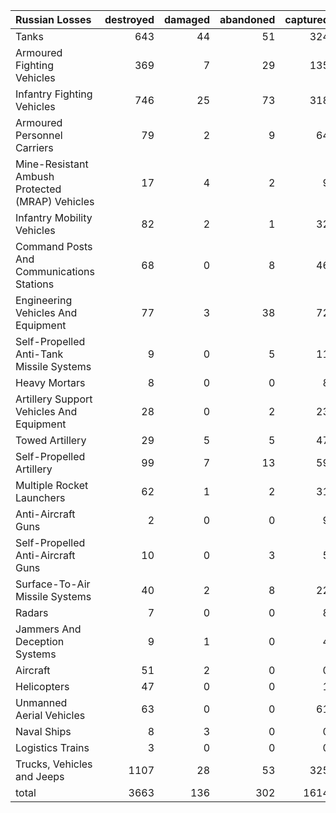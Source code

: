 | Russian Losses                                   |   destroyed |   damaged |   abandoned |   captured |   total |
|:-------------------------------------------------|------------:|----------:|------------:|-----------:|--------:|
| Tanks                                            |         643 |        44 |          51 |        324 |    1062 |
| Armoured Fighting Vehicles                       |         369 |         7 |          29 |        135 |     540 |
| Infantry Fighting Vehicles                       |         746 |        25 |          73 |        318 |    1162 |
| Armoured Personnel Carriers                      |          79 |         2 |           9 |         64 |     154 |
| Mine-Resistant Ambush Protected  (MRAP) Vehicles |          17 |         4 |           2 |          9 |      32 |
| Infantry Mobility Vehicles                       |          82 |         2 |           1 |         32 |     117 |
| Command Posts And Communications Stations        |          68 |         0 |           8 |         46 |     122 |
| Engineering Vehicles And Equipment               |          77 |         3 |          38 |         72 |     190 |
| Self-Propelled Anti-Tank Missile Systems         |           9 |         0 |           5 |         11 |      25 |
| Heavy Mortars                                    |           8 |         0 |           0 |          8 |      16 |
| Artillery Support Vehicles And Equipment         |          28 |         0 |           2 |         23 |      53 |
| Towed Artillery                                  |          29 |         5 |           5 |         47 |      86 |
| Self-Propelled Artillery                         |          99 |         7 |          13 |         59 |     178 |
| Multiple Rocket Launchers                        |          62 |         1 |           2 |         31 |      96 |
| Anti-Aircraft Guns                               |           2 |         0 |           0 |          9 |      11 |
| Self-Propelled Anti-Aircraft Guns                |          10 |         0 |           3 |          5 |      18 |
| Surface-To-Air Missile Systems                   |          40 |         2 |           8 |         22 |      72 |
| Radars                                           |           7 |         0 |           0 |          8 |      15 |
| Jammers And Deception Systems                    |           9 |         1 |           0 |          4 |      14 |
| Aircraft                                         |          51 |         2 |           0 |          0 |      53 |
| Helicopters                                      |          47 |         0 |           0 |          1 |      48 |
| Unmanned Aerial Vehicles                         |          63 |         0 |           0 |         61 |     124 |
| Naval Ships                                      |           8 |         3 |           0 |          0 |      11 |
| Logistics Trains                                 |           3 |         0 |           0 |          0 |       3 |
| Trucks, Vehicles and Jeeps                       |        1107 |        28 |          53 |        325 |    1513 |
| total                                            |        3663 |       136 |         302 |       1614 |    5715 |